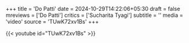 +++
title = 'Do Patti'
date = 2024-10-29T14:22:06+05:30
draft = false
mreviews = ['Do Patti']
critics = ['Sucharita Tyagi']
subtitle = ''
media = 'video'
source = 'TUwK72xv1Bs'
+++

{{< youtube id="TUwK72xv1Bs" >}}
